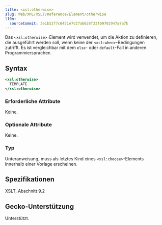 ```yaml
---
title: <xsl:otherwise>
slug: Web/XML/XSLT/Reference/Element/otherwise
l10n:
  sourceCommit: 3e1b5277c6451e7d27ab628f23fb9702947a7a7b
---
```


Das `<xsl:otherwise>`-Element wird verwendet, um die Aktion zu definieren, die ausgeführt werden soll, wenn keine der `<xsl:when>`-Bedingungen zutrifft. Es ist vergleichbar mit dem `else`- oder `default`-Fall in anderen Programmiersprachen.

## Syntax

```xml
<xsl:otherwise>
  TEMPLATE
</xsl:otherwise>
```

### Erforderliche Attribute

Keine.

### Optionale Attribute

Keine.

### Typ

Unteranweisung, muss als letztes Kind eines `<xsl:choose>`-Elements innerhalb einer Vorlage erscheinen.

## Spezifikationen

XSLT, Abschnitt 9.2

## Gecko-Unterstützung

Unterstützt.
